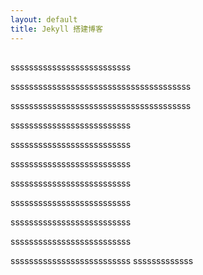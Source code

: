 ```yaml
---
layout: default
title: Jekyll 搭建博客
---
```


##





<!-- more -->

ssssssssssssssssssssssssss


sssssssssssssssssssssssssssssssssssssss

sssssssssssssssssssssssssssssssssssssss

ssssssssssssssssssssssssss

ssssssssssssssssssssssssss

ssssssssssssssssssssssssss

ssssssssssssssssssssssssss

ssssssssssssssssssssssssss

ssssssssssssssssssssssssss

ssssssssssssssssssssssssss

ssssssssssssssssssssssssss
sssssssssssss
